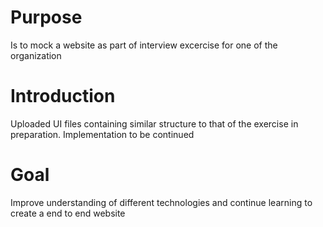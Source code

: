 # Purpose
Is to mock a website as part of interview excercise for one of the organization
# Introduction 
Uploaded UI files containing similar structure to that of the exercise in preparation. Implementation to be continued
# Goal 
Improve understanding of different technologies and continue learning to create a end to end website

